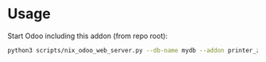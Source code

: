 # Usage

Start Odoo including this addon (from repo root):

```bash
python3 scripts/nix_odoo_web_server.py --db-name mydb --addon printer_zpl2
```
